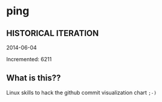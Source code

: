# ping

## HISTORICAL ITERATION
2014-06-04

Incremented: 6211

## What is this?? 
Linux skills to hack the github commit visualization chart `;-)`
